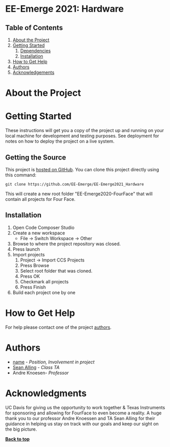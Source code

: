 # EE-Emerge 2021: Hardware

## Table of Contents

1. [About the Project](#about-the-project)
1. [Getting Started](#getting-started)
    1. [Dependencies](#dependencies)
    1. [Installation](#installation)
1. [How to Get Help](#how-to-get-help)
1. [Authors](#authors)
1. [Acknowledgements](#acknowledgements)

# About the Project


# Getting Started
These instructions will get you a copy of the project up and running on your local machine for development and testing purposes. See deployment for notes on how to deploy the project on a live system.


## Getting the Source

This project is [hosted on GitHub](https://github.com/EE-Emerge/EE-Emerge2021_Hardware). You can clone this project directly using this command:

```
git clone https://github.com/EE-Emerge/EE-Emerge2021_Hardware
```

This will create a new root folder "EE-Emerge2020-FourFace" that will contain all projects for Four Face.

## Installation

1. Open Code Composer Studio
1. Create a new workspace 
    * File -> Switch Workspace -> Other
1. Browse to where the project repository was closed. 
1. Press launch
1. Import projects
    1. Project -> Import CCS Projects
    1. Press Browse
    1. Select root folder that was cloned.
    1. Press OK 
    1. Checkmark all projects
    1. Press Finish
1. Build each project one by one


# How to Get Help

For help please contact one of the project [authors](#release-process).


# Authors

* [name](github) - *Position, Involvement in project*
* [Sean Alling](https://github.com/SeanAlling) - *Class TA*
* Andre Knoesen- *Professor*


# Acknowledgments

UC Davis for giving us the opportunity to work together & Texas Instruments for sponsoring and allowing for FourFace to even become a reality.
A huge thank you to our professor Andre Knoessen and TA Sean Alling for their guidance in helping us stay on track with our goals and keep our sight on the big picture. 

**[Back to top](#table-of-contents)**
